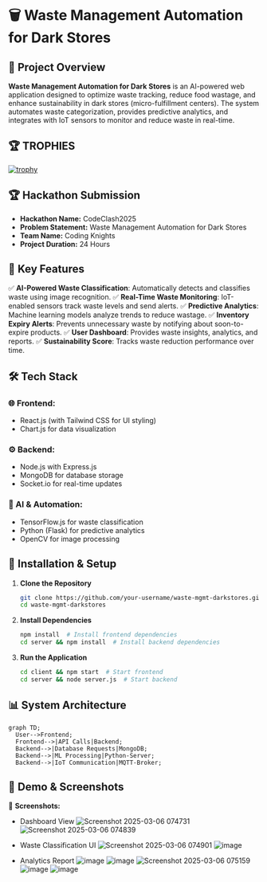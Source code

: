 # 🗑️ Waste Management Automation for Dark Stores

## 🚀 Project Overview
**Waste Management Automation for Dark Stores** is an AI-powered web application designed to optimize waste tracking, reduce food wastage, and enhance sustainability in dark stores (micro-fulfillment centers). The system automates waste categorization, provides predictive analytics, and integrates with IoT sensors to monitor and reduce waste in real-time.

## 🏆 TROPHIES
[![trophy](https://github-profile-trophy.vercel.app/?username=OneTeraByte7&theme=onedark)](https://github.com/ryo-ma/github-profile-trophy)


## 🏆 Hackathon Submission
- **Hackathon Name:** CodeClash2025
- **Problem Statement:** Waste Management Automation for Dark Stores
- **Team Name:** Coding Knights
- **Project Duration:** 24 Hours

## 🎯 Key Features
✅ **AI-Powered Waste Classification**: Automatically detects and classifies waste using image recognition.
✅ **Real-Time Waste Monitoring**: IoT-enabled sensors track waste levels and send alerts.
✅ **Predictive Analytics**: Machine learning models analyze trends to reduce wastage.
✅ **Inventory Expiry Alerts**: Prevents unnecessary waste by notifying about soon-to-expire products.
✅ **User Dashboard**: Provides waste insights, analytics, and reports.
✅ **Sustainability Score**: Tracks waste reduction performance over time.

## 🛠️ Tech Stack
### 🌐 Frontend:
- React.js (with Tailwind CSS for UI styling)
- Chart.js for data visualization

### ⚙️ Backend:
- Node.js with Express.js
- MongoDB for database storage
- Socket.io for real-time updates

### 🤖 AI & Automation:
- TensorFlow.js for waste classification
- Python (Flask) for predictive analytics
- OpenCV for image processing

## 🔧 Installation & Setup
1. **Clone the Repository**
   ```sh
   git clone https://github.com/your-username/waste-mgmt-darkstores.git
   cd waste-mgmt-darkstores
   ```
2. **Install Dependencies**
   ```sh
   npm install  # Install frontend dependencies
   cd server && npm install  # Install backend dependencies
   ```
3. **Run the Application**
   ```sh
   cd client && npm start  # Start frontend
   cd server && node server.js  # Start backend
   ```

## 📊 System Architecture
```mermaid
graph TD;
  User-->Frontend;
  Frontend-->|API Calls|Backend;
  Backend-->|Database Requests|MongoDB;
  Backend-->|ML Processing|Python-Server;
  Backend-->|IoT Communication|MQTT-Broker;

```

## 🎥 Demo & Screenshots
📌 **Screenshots:**
- Dashboard View
![Screenshot 2025-03-06 074731](https://github.com/user-attachments/assets/b2e8f028-fe9f-4604-bef2-6116a4161eba)
![Screenshot 2025-03-06 074839](https://github.com/user-attachments/assets/8595700f-90cd-42a7-bede-1b8e49989037)

- Waste Classification UI
![Screenshot 2025-03-06 074901](https://github.com/user-attachments/assets/85c23e65-6878-40c4-8183-b1ad6ec750f3)
![image](https://github.com/user-attachments/assets/d1147fac-baac-498a-9304-8eb962e6ce93)


- Analytics Report
![image](https://github.com/user-attachments/assets/eddc6740-5bb4-4c19-a217-70b85b9a3a5e)
![image](https://github.com/user-attachments/assets/452a3087-d711-48f4-a14a-86070227851d)
![Screenshot 2025-03-06 075159](https://github.com/user-attachments/assets/f641b3f0-e114-4b1d-99e5-384d8dc630a3)
![image](https://github.com/user-attachments/assets/bc447408-0bba-4c46-979a-537d8123eedb)
![image](https://github.com/user-attachments/assets/8eb88215-1f8c-4f79-91f9-4824503657d7)

